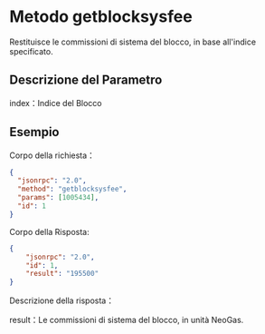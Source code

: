 # Metodo getblocksysfee

Restituisce le commissioni di sistema del blocco, in base all'indice specificato.

## Descrizione del Parametro

index：Indice del Blocco

## Esempio

Corpo della richiesta：

```json
{
  "jsonrpc": "2.0",
  "method": "getblocksysfee",
  "params": [1005434],
  "id": 1
}
```

Corpo della Risposta:

```json
{
    "jsonrpc": "2.0",
    "id": 1,
    "result": "195500"
}
```

Descrizione della risposta：

result：Le commissioni di sistema del blocco, in unità NeoGas.
